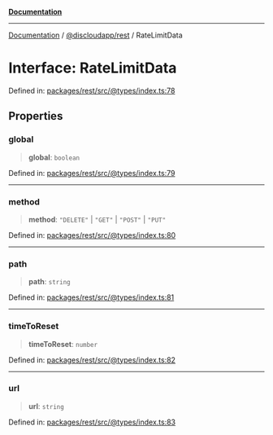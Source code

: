 [**Documentation**](../../../README.md)

***

[Documentation](../../../packages.md) / [@discloudapp/rest](../README.md) / RateLimitData

# Interface: RateLimitData

Defined in: [packages/rest/src/@types/index.ts:78](https://github.com/discloud/discloud.app/blob/5b4e3fe9c701f0b4f5ffa4246f463403d1e47fa1/packages/rest/src/@types/index.ts#L78)

## Properties

### global

> **global**: `boolean`

Defined in: [packages/rest/src/@types/index.ts:79](https://github.com/discloud/discloud.app/blob/5b4e3fe9c701f0b4f5ffa4246f463403d1e47fa1/packages/rest/src/@types/index.ts#L79)

***

### method

> **method**: `"DELETE"` \| `"GET"` \| `"POST"` \| `"PUT"`

Defined in: [packages/rest/src/@types/index.ts:80](https://github.com/discloud/discloud.app/blob/5b4e3fe9c701f0b4f5ffa4246f463403d1e47fa1/packages/rest/src/@types/index.ts#L80)

***

### path

> **path**: `string`

Defined in: [packages/rest/src/@types/index.ts:81](https://github.com/discloud/discloud.app/blob/5b4e3fe9c701f0b4f5ffa4246f463403d1e47fa1/packages/rest/src/@types/index.ts#L81)

***

### timeToReset

> **timeToReset**: `number`

Defined in: [packages/rest/src/@types/index.ts:82](https://github.com/discloud/discloud.app/blob/5b4e3fe9c701f0b4f5ffa4246f463403d1e47fa1/packages/rest/src/@types/index.ts#L82)

***

### url

> **url**: `string`

Defined in: [packages/rest/src/@types/index.ts:83](https://github.com/discloud/discloud.app/blob/5b4e3fe9c701f0b4f5ffa4246f463403d1e47fa1/packages/rest/src/@types/index.ts#L83)
